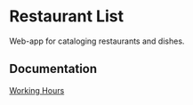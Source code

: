 # Restaurant List

Web-app for cataloging restaurants and dishes.

## Documentation

[Working Hours](https://github.com/mizhonka/restaurant-list/blob/main/documentation/work_hours.md)
